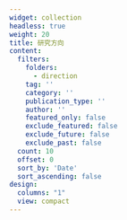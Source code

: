 ```yaml
---
widget: collection
headless: true
weight: 20
title: 研究方向
content:
  filters:
    folders:
      - direction
    tag: ''
    category: ''
    publication_type: ''
    author: ''
    featured_only: false
    exclude_featured: false
    exclude_future: false
    exclude_past: false
  count: 10
  offset: 0
  sort_by: 'Date'
  sort_ascending: false
design:
  columns: "1"
  view: compact
---
```

